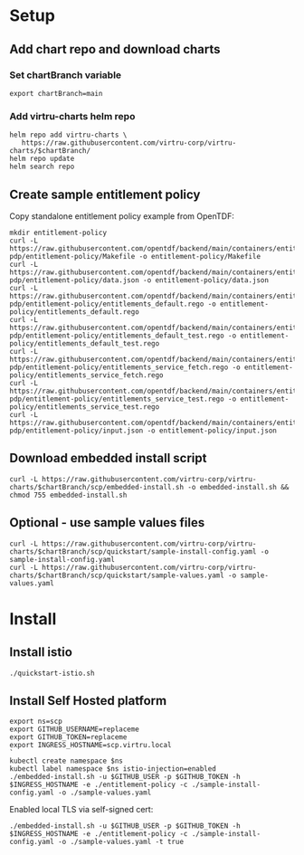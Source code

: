 # Setup
## Add chart repo and download charts
### Set chartBranch variable
```shell
export chartBranch=main
```
### Add virtru-charts helm repo
```
helm repo add virtru-charts \
   https://raw.githubusercontent.com/virtru-corp/virtru-charts/$chartBranch/
helm repo update
helm search repo 
```
## Create sample entitlement policy
Copy standalone entitlement policy example from OpenTDF:
```shell
mkdir entitlement-policy
curl -L https://raw.githubusercontent.com/opentdf/backend/main/containers/entitlement-pdp/entitlement-policy/Makefile -o entitlement-policy/Makefile
curl -L https://raw.githubusercontent.com/opentdf/backend/main/containers/entitlement-pdp/entitlement-policy/data.json -o entitlement-policy/data.json
curl -L https://raw.githubusercontent.com/opentdf/backend/main/containers/entitlement-pdp/entitlement-policy/entitlements_default.rego -o entitlement-policy/entitlements_default.rego
curl -L https://raw.githubusercontent.com/opentdf/backend/main/containers/entitlement-pdp/entitlement-policy/entitlements_default_test.rego -o entitlement-policy/entitlements_default_test.rego
curl -L https://raw.githubusercontent.com/opentdf/backend/main/containers/entitlement-pdp/entitlement-policy/entitlements_service_fetch.rego -o entitlement-policy/entitlements_service_fetch.rego
curl -L https://raw.githubusercontent.com/opentdf/backend/main/containers/entitlement-pdp/entitlement-policy/entitlements_service_test.rego -o entitlement-policy/entitlements_service_test.rego
curl -L https://raw.githubusercontent.com/opentdf/backend/main/containers/entitlement-pdp/entitlement-policy/input.json -o entitlement-policy/input.json
```
## Download embedded install script
```shell
curl -L https://raw.githubusercontent.com/virtru-corp/virtru-charts/$chartBranch/scp/embedded-install.sh -o embedded-install.sh && chmod 755 embedded-install.sh
```

## Optional - use sample values files
```shell
curl -L https://raw.githubusercontent.com/virtru-corp/virtru-charts/$chartBranch/scp/quickstart/sample-install-config.yaml -o sample-install-config.yaml
curl -L https://raw.githubusercontent.com/virtru-corp/virtru-charts/$chartBranch/scp/quickstart/sample-values.yaml -o sample-values.yaml
```

# Install
## Install istio
```shell
./quickstart-istio.sh    
```
## Install Self Hosted platform
```shell
export ns=scp
export GITHUB_USERNAME=replaceme
export GITHUB_TOKEN=replaceme
export INGRESS_HOSTNAME=scp.virtru.local
`
kubectl create namespace $ns
kubectl label namespace $ns istio-injection=enabled
./embedded-install.sh -u $GITHUB_USER -p $GITHUB_TOKEN -h $INGRESS_HOSTNAME -e ./entitlement-policy -c ./sample-install-config.yaml -o ./sample-values.yaml
```
Enabled local TLS via self-signed cert:
```
./embedded-install.sh -u $GITHUB_USER -p $GITHUB_TOKEN -h $INGRESS_HOSTNAME -e ./entitlement-policy -c ./sample-install-config.yaml -o ./sample-values.yaml -t true
```